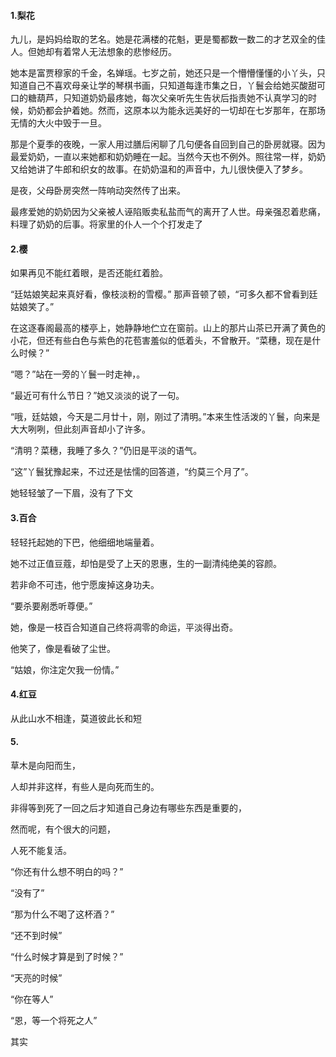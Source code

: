 

#### 1.梨花

九儿，是妈妈给取的艺名。她是花满楼的花魁，更是蜀都数一数二的才艺双全的佳人。但她却有着常人无法想象的悲惨经历。

她本是富贾穆家的千金，名婵瑶。七岁之前，她还只是一个懵懵懂懂的小丫头，只知道自己不喜欢母亲让学的琴棋书画，只知道每逢市集之日，丫鬟会给她买酸甜可口的糖葫芦，只知道奶奶最疼她，每次父亲听先生告状后指责她不认真学习的时候，奶奶都会护着她。然而，这原本以为能永远美好的一切却在七岁那年，在那场无情的大火中毁于一旦。

那是个夏季的夜晚，一家人用过膳后闲聊了几句便各自回到自己的卧房就寝。因为最爱奶奶，一直以来她都和奶奶睡在一起。当然今天也不例外。照往常一样，奶奶又给她讲了牛郎和织女的故事。在奶奶温和的声音中，九儿很快便入了梦乡。

是夜，父母卧房突然一阵响动突然传了出来。

最疼爱她的奶奶因为父亲被人诬陷贩卖私盐而气的离开了人世。母亲强忍着悲痛，料理了奶奶的后事。将家里的仆人一个个打发走了

#### 2.樱

如果再见不能红着眼，是否还能红着脸。

“廷姑娘笑起来真好看，像枝淡粉的雪樱。” 那声音顿了顿，“可多久都不曾看到廷姑娘笑了。”

在这逐春阁最高的楼亭上，她静静地伫立在窗前。山上的那片山茶已开满了黄色的小花，但还有些白色与紫色的花苞害羞似的低着头，不曾散开。“菜穗，现在是什么时候？”

“嗯？”站在一旁的丫鬟一时走神，。

“最近可有什么节日？”她又淡淡的说了一句。

“哦，廷姑娘，今天是二月廿十，刚，刚过了清明。”本来生性活泼的丫鬟，向来是大大咧咧，但此刻声音却小了许多。

“清明？菜穗，我睡了多久？”仍旧是平淡的语气。

“这”丫鬟犹豫起来，不过还是怯懦的回答道，“约莫三个月了”。

她轻轻皱了一下眉，没有了下文

#### 3.百合

轻轻托起她的下巴，他细细地端量着。

她不过正值豆蔻，却怕是受了上天的恩惠，生的一副清纯绝美的容颜。

若非命不可违，他宁愿废掉这身功夫。

“要杀要剐悉听尊便。”

她，像是一枝百合知道自己终将凋零的命运，平淡得出奇。

他笑了，像是看破了尘世。

“姑娘，你注定欠我一份情。”

 

#### 4.红豆

从此山水不相逢，莫道彼此长和短



#### 5.

草木是向阳而生，

人却并非这样，有些人是向死而生的。

非得等到死了一回之后才知道自己身边有哪些东西是重要的，

然而呢，有个很大的问题，

人死不能复活。

 

“你还有什么想不明白的吗？”

“没有了”

“那为什么不喝了这杯酒？”

“还不到时候”

“什么时候才算是到了时候？”

“天亮的时候”

“你在等人”

“恩，等一个将死之人”

其实

 